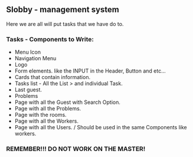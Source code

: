 ## Slobby - management system

Here we are all will put tasks that we have do to.

### Tasks - Components to Write:
- Menu Icon
- Navigation Menu
- Logo
- Form elements. like the INPUT in the Header, Button and etc...
- Cards that contain information.
- Tasks list - All the List > and individual Task.
- Last guest.
- Problems
- Page with all the Guest with Search Option.
- Page with all the Problems.
- Page with the rooms.
- Page with all the Workers.
- Page with all the Users. / Should be used in the same Components like workers.



### REMEMBER!!! DO NOT WORK ON THE MASTER!
